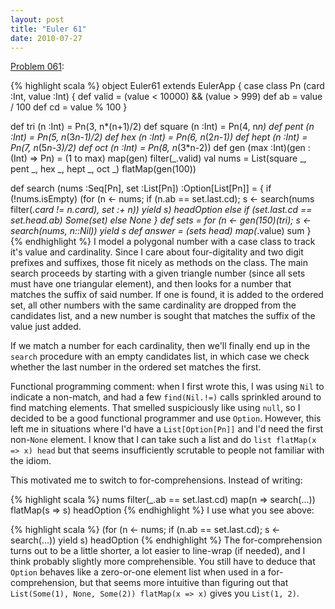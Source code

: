 ```yaml
---
layout: post
title: "Euler 61"
date: 2010-07-27
---
```


[Problem 061]\:

{% highlight scala %}
object Euler61 extends EulerApp {
  case class Pn (card :Int, value :Int) {
    def valid = (value < 10000) && (value > 999)
    def ab = value / 100
    def cd = value % 100
  }

  def tri (n :Int) = Pn(3, n*(n+1)/2)
  def square (n :Int) = Pn(4, n*n)
  def pent (n :Int) = Pn(5, n*(3*n-1)/2)
  def hex (n :Int) = Pn(6, n*(2*n-1))
  def hept (n :Int) = Pn(7, n*(5*n-3)/2)
  def oct (n :Int) = Pn(8, n*(3*n-2))
  def gen (max :Int)(gen :(Int) => Pn) = (1 to max) map(gen) filter(_.valid)
  val nums = List(square _, pent _, hex _, hept _, oct _) flatMap(gen(100))

  def search (nums :Seq[Pn], set :List[Pn]) :Option[List[Pn]] = {
    if (!nums.isEmpty) (for (n <- nums; if (n.ab == set.last.cd);
                             s <- search(nums filter(_.card != n.card), set :+ n))
                        yield s) headOption
    else if (set.last.cd == set.head.ab) Some(set)
    else None
  }
  def sets = for (n <- gen(150)(tri); s <- search(nums, n::Nil)) yield s
  def answer = (sets head) map(_.value) sum
}
{% endhighlight %}
I model a polygonal number with a case class to track it's value and cardinality. Since I care about four-digitality and two digit prefixes and suffixes, those fit nicely as methods on the class. The main search proceeds by starting with a given triangle number (since all sets must have one triangular element), and then looks for a number that matches the suffix of said number. If one is found, it is added to the ordered set, all other numbers with the same cardinality are dropped from the candidates list, and a new number is sought that matches the suffix of the value just added.

If we match a number for each cardinality, then we'll finally end up in the <code>search</code> procedure with an empty candidates list, in which case we check whether the last number in the ordered set matches the first.

Functional programming comment: when I first wrote this, I was using <code>Nil</code> to indicate a non-match, and had a few <code>find(Nil.!=)</code> calls sprinkled around to find matching elements. That smelled suspiciously like using <code>null</code>, so I decided to be a good functional programmer and use <code>Option</code>. However, this left me in situations where I'd have a <code>List[Option[Pn]]</code> and I'd need the first non-<code>None</code> element. I know that I can take such a list and do <code>list flatMap(x => x) head</code> but that seems insufficiently scrutable to people not familiar with the idiom.

This motivated me to switch to for-comprehensions. Instead of writing:

{% highlight scala %}
nums filter(_.ab == set.last.cd) map(n => search(...)) flatMap(s => s) headOption
{% endhighlight %}
I use what you see above:

{% highlight scala %}
(for (n <- nums; if (n.ab == set.last.cd); s <- search(...)) yield s) headOption
{% endhighlight %}
The for-comprehension turns out to be a little shorter, a lot easier to line-wrap (if needed), and I think probably slightly more comprehensible. You still have to deduce that <code>Option</code> behaves like a zero-or-one element list when used in a for-comprehension, but that seems more intuitive than figuring out that <code>List(Some(1), None, Some(2)) flatMap(x => x)</code> gives you <code>List(1, 2)</code>.


[Problem 061]: http://projecteuler.net/index.php?section=problems&id=61
